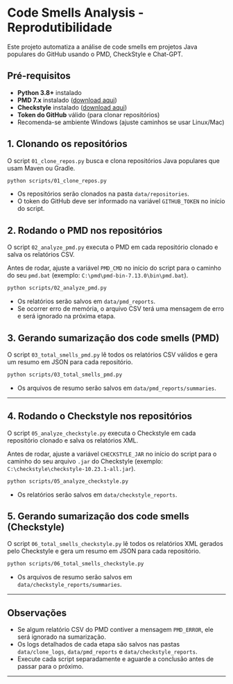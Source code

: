 # Code Smells Analysis - Reprodutibilidade

Este projeto automatiza a análise de code smells em projetos Java populares do GitHub usando o PMD, CheckStyle e Chat-GPT.

## Pré-requisitos

- **Python 3.8+** instalado
- **PMD 7.x** instalado ([download aqui](https://pmd.github.io/))
- **Checkstyle** instalado ([download aqui](https://checkstyle.org/))
- **Token do GitHub** válido (para clonar repositórios)
- Recomenda-se ambiente Windows (ajuste caminhos se usar Linux/Mac)

## 1. Clonando os repositórios

O script `01_clone_repos.py` busca e clona repositórios Java populares que usam Maven ou Gradle.

```bash
python scripts/01_clone_repos.py
```

- Os repositórios serão clonados na pasta `data/repositories`.
- O token do GitHub deve ser informado na variável `GITHUB_TOKEN` no início do script.

## 2. Rodando o PMD nos repositórios

O script `02_analyze_pmd.py` executa o PMD em cada repositório clonado e salva os relatórios CSV.

Antes de rodar, ajuste a variável `PMD_CMD` no início do script para o caminho do seu `pmd.bat` (exemplo: `C:\pmd\pmd-bin-7.13.0\bin\pmd.bat`).

```bash
python scripts/02_analyze_pmd.py
```

- Os relatórios serão salvos em `data/pmd_reports`.
- Se ocorrer erro de memória, o arquivo CSV terá uma mensagem de erro e será ignorado na próxima etapa.

## 3. Gerando sumarização dos code smells (PMD)

O script `03_total_smells_pmd.py` lê todos os relatórios CSV válidos e gera um resumo em JSON para cada repositório.

```bash
python scripts/03_total_smells_pmd.py
```

- Os arquivos de resumo serão salvos em `data/pmd_reports/summaries`.

---

## 4. Rodando o Checkstyle nos repositórios

O script `05_analyze_checkstyle.py` executa o Checkstyle em cada repositório clonado e salva os relatórios XML.

Antes de rodar, ajuste a variável `CHECKSTYLE_JAR` no início do script para o caminho do seu arquivo `.jar` do Checkstyle (exemplo: `C:\checkstyle\checkstyle-10.23.1-all.jar`).

```bash
python scripts/05_analyze_checkstyle.py
```

- Os relatórios serão salvos em `data/checkstyle_reports`.

## 5. Gerando sumarização dos code smells (Checkstyle)

O script `06_total_smells_checkstyle.py` lê todos os relatórios XML gerados pelo Checkstyle e gera um resumo em JSON para cada repositório.

```bash
python scripts/06_total_smells_checkstyle.py
```

- Os arquivos de resumo serão salvos em `data/checkstyle_reports/summaries`.

---

## Observações

- Se algum relatório CSV do PMD contiver a mensagem `PMD_ERROR`, ele será ignorado na sumarização.
- Os logs detalhados de cada etapa são salvos nas pastas `data/clone_logs`, `data/pmd_reports` e `data/checkstyle_reports`.
- Execute cada script separadamente e aguarde a conclusão antes de passar para o próximo.

---